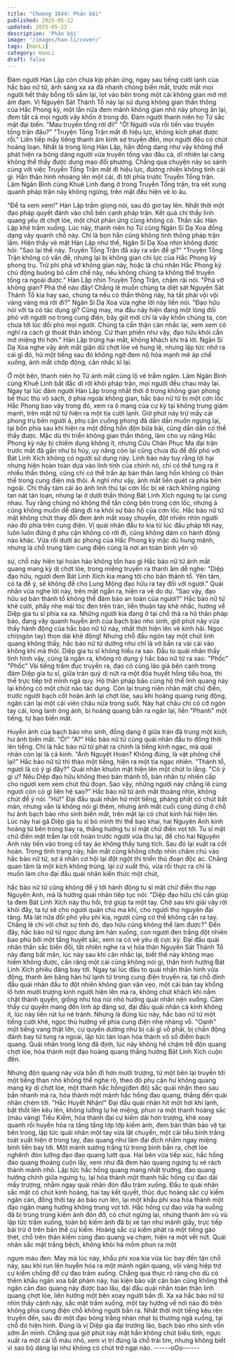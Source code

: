 ```yaml
---
title: "Chương 1044: Phản bội"
published: 2025-05-22
updated: 2025-05-22
description: 'Phản bội'
image: '/images/han-li/cover/'
tags: [HanLi]
category: HanLi
draft: false
---
```


Đám người Hàn Lập còn chưa kịp phản ứng, ngay sau tiếng cười
lạnh của hắc bào nữ tử, ánh sáng xa xa đã nhanh chóng biến
mất, trước mắt mọi người hết thảy bỗng tối sầm lại, lọt vào bên
trong một cái không gian mờ mịt ảm đạm.
Vị Nguyên Sát Thánh Tổ này lại sử dụng không gian thần thông
của Hắc Phong kỳ, một lần nữa đem mảnh không gian nhỏ này
phong ấn lại, đem tất cả mọi người vây khốn ở trong đó.
Đám người thanh niên họ Từ sắc mặt đại biến.
"Mau truyền tống rời đi!"
"Ô! Người vừa rồi tiến vào truyền tống trận đâu?"
"Truyện Tống Trận mất đi hiệu lực, không kích phát được rồi."
Liên tiếp mấy tiếng thanh âm kinh sợ truyền đến, mọi người đều
có chút hoảng loạn.
Nhất là trong lòng Hàn Lập, hắn đồng dạng như vậy không thể
phát hiện ra bóng dáng người vừa truyền tống vào đâu cả, dĩ
nhiên lại càng không thể thấy được dung mạo đối phương.
Chẳng qua chuyện này so sánh cùng với việc Truyền Tống Trận
mất đi hiệu lực, đương nhiên không tính cái gì.
Hắn thân hình nhoáng lên một cái, đi tới phía trước Truyền Tống
trận.
Lâm Ngân Bình cùng Khuê Linh đang ở trong Truyền Tống trận,
tra xét xung quanh pháp trận này không ngừng, trên mặt đều hiện
vẻ lo âu.

"Để ta xem xem!" Hàn Lập trầm giọng nói, sau đó giơ tay lên.
Nhất thời một đạo pháp quyết đánh vào chỗ bên cạnh pháp trận.
Kết quả chỉ thấy linh quang yếu ớt chợt lóe, một chút phản ứng
cũng không có.
Thần sắc Hàn Lập khẽ trầm xuống.
Lúc này, thanh niên họ Từ cùng Ngân Sí Dạ Xoa đồng dạng vây
quanh chỗ này. Chỉ là bọn hắn cũng không tinh thông pháp trận
lắm. Hiện thấy vẻ mặt Hàn Lập như thế, Ngân Sí Dạ Xoa nhịn
không được hỏi:
"Sao lại thế này. Truyền Tống Trận đã xảy ra vấn đề gì?"
"Truyện Tống Trận không có vấn đề, nhưng lại bị không gian chi
lực của Hắc Phong kỳ phong trụ. Trừ phi phá vỡ không gian này,
hoặc là chủ nhân Hắc Phong kỳ chủ động buông bỏ cấm chế này,
nếu không chúng ta không thể truyền tống ra ngoài được." Hàn
Lập nhìn Truyện Tống Trận, chậm rãi nói.
"Phá vỡ không gian? Phá thế nào đây! Chẳng lẽ muốn chúng ta
diệt sát Nguyên Sát Thánh Tổ kia hay sao, chúng ta nếu có thần
thông này, hà tất phải vội vội vàng vàng mà rời đi?" Ngân Sí Dạ
Xoa vừa nghe lời này liền nói.
"Đạo hữu nói với ta có tác dụng gì? Cũng may, ma đầu này hiện
đang một lòng đối phó với người nọ trong cung điện, bây giờ mới
chỉ là vây khốn chúng ta, còn chưa tới lúc đối phó mọi người.
Chúng ta cẩn thận cân nhắc lại, xem xem có nghĩ ra cách gì thoát
thân không. Cứ than phiền như vậy, đạo hữu khỏi cần mở miệng
thì hơn."
Hàn Lập trừng hai mắt, không khách khí trả lời.
Ngân Sí Dạ Xoa nghe vậy ánh mắt giận dữ chợt lóe vẻ hung lệ,
nhưng lập tức nhớ ra cái gì đó, hừ một tiếng sau đó không ngờ
đem nộ hỏa mạnh mẽ áp chế xuống, ánh mắt chớp động, cân
nhắc kĩ lại.

Ở một bên, thanh niên họ Từ ánh mắt cũng lộ vẻ trầm ngâm.
Lâm Ngân Bình cùng Khuê Linh bất đắc dĩ rời khỏi pháp trận, mọi
người đều chau mày lại.
Ngay tại lúc đám người Hàn Lập trong nhất thời ở trong không
gian phong bế thúc thủ vô sách, ở phía ngoài không gian, hắc bào
nữ tử bị một cơn lốc Hắc Phong bao vây trong đó, xem ra ô mang
của cự kỳ tại không trung giảm mạnh, trên mặt nữ tử hiện ra một
tia cười lạnh.
Giờ phút này trừ mấy cái phong trụ bên người ả, phụ cận cuồng
phong đã dần dần muốn ngưng lại, tại bốn phía sau khi hiện ra
một đống hỗn độn bừa bãi, cũng dần dần có thể thấy được.
Mặc dù thi triển không gian thần thông, làm cho uy năng Hắc
Phong kỳ này bị chiếm dụng không ít, nhưng Cửu Chân Phục Ma
đại trận trước mắt đã gần như bị hủy, uy năng còn lại cũng chưa
đủ để đối phó với Bát Linh Xích không có người sử dụng này.
Linh bảo này tuy rằng lợi hại nhưng hiện hoàn toàn dựa vào linh
tính của chính nó, chỉ có thể tung ra ít nhiều thần thông, cũng chỉ
có thể trấn áp bản thân lang hồn không có thân thể trong cung
điện mà thôi.
Ả nghĩ như vậy, ánh mắt liền quét ra phía bên ngoài.
Chỉ thấy tám cái ảo ảnh linh thú tại cơn lốc bị xé rách không
ngừng tan nát tán loạn, nhưng lại ở dưới thần thông Bát Linh Xích
ngưng tụ lại cùng nhau. Tuy rằng chúng nó không thể tấn công
bên trong cơn lốc, nhưng ả cũng không muốn dễ dàng đi ra khỏi
sự bảo hộ của cơn lốc.
Hắc bào nữ tử mặt không chút thay đổi đem ánh mắt xoay
chuyển, đột nhiên nhìn người nào đó phía trên cung điện. Vị quái
nhân đầu to kia từ lúc đấu pháp tới nay, luôn luôn đứng ở phụ cận
không có rời đi, cũng không dám có hành động nào khác.
Vừa rồi dưới ác phong của Hắc Phong kỳ mặc dù hung mãnh,
nhưng là chỗ trung tâm cung điện cũng là nơi an toàn bình yên vô

sự, chỗ này hiện tại hoàn hảo không tổn hao gì
Hắc bào nữ tử ánh mắt quang mang kỳ dị chợt lóe, trong miệng
truyền ra thanh âm dễ nghe:
"Diệp đạo hữu, ngươi đem Bát Linh Xích kia mang tới cho bản
thánh tổ. Yên tâm, có ta để ý, sẽ không để cho Lung Mộng đạo
hữu ra tay đối với ngươi."
Quái nhân vừa nghe lời này, trên mặt ngẩn ra, hiện ra vẻ do dự.
"Sao vậy, đạo hữu sợ bản thánh tổ không thể đảm bảo an toàn
của ngươi?" Hắc bào nữ tử khẽ cười, phẩy nhẹ mái tóc đen trên
trán, liền thuận tay khẽ nhấc, hướng về Diệp gia tu sĩ phía xa xa.
Những người kia đang ở tại chỗ thả ra hộ thân pháp bảo, đang
vây quanh huyễn ảnh của bạch bào nho sinh, giờ phút này vừa
thấy hành động của hắc bào nữ tử này, nhất thời hiện lên vẻ kinh
hãi.
Ngọc chỉ(ngón tay) thon dài khẽ động!
Nhưng chỗ đầu ngón tay một chút linh quang không thấy, hắc bào
nữ tử dường như chỉ là vờ bắn ra vài cái vào không khí mà thôi.
Diệp gia tu sĩ không hiểu ra sao. Đầu to quái nhân thấy tình hình
vậy, cũng là ngẩn ra, không rõ dụng ý hắc bào nữ tử ra sao.
"Phốc" "Phốc" Vài tiếng trầm đục truyền ra, đạo cô cùng lão giả
bên cạnh trong đám Diệp gia tu sĩ, giữa trán quỷ dị nứt ra một đóa
huyết hồng tiểu hoa, thi thể trực tiếp trở mình ngã quỵ. Hộ thân
pháp bảo cùng hộ thể linh quang này lại không có một chút nào
tác dụng.
Còn lại trung niên nhân mặt chữ điền, trước người bạch cốt hoàn
ảnh lại chợt lóe, sau khi hoàng quang rung động, ngăn cản lại một
cái viên châu nửa trong suốt.
Này hạt châu chỉ có cỡ ngón tay cái, long lanh óng ánh, bị hoàng
quang bắn ra ngăn lại, liền "Phanh" một tiếng, tự bạo biến mất.

Huyễn ảnh của bạch bào nho sinh, đồng dạng ở giữa trán đã
trúng một kích, hư ảnh biến mất.
"Ô!"
"A?"
Hắc bào nữ tử cùng quái nhân đầu to đồng thời lên tiếng. Chỉ là
hắc bào nữ tử phát ra chính là tiếng kinh ngạc, mà quái nhân còn
lại là cả kinh.
"Ánh Nguyệt Hoàn? Không đúng, là vật phỏng chế lại!" Hắc bào
nữ tử thì thào một tiếng, hiện ra một tia ngạc nhiên.
"Thánh tổ, ngươi là có ý gì đây?" Quái nhân khuôn mặt hiện lên
một chút lo lắng.
"Có ý gì ư? Nếu Diệp đạo hữu không theo bản thánh tổ, bản nhân
tự nhiên cấp cho ngươi xem xem chút thủ đoạn. Sao vậy, những
người này chẳng lẽ cùng ngươi còn có gì liên hệ sao?" Hắc bào
nữ tử ánh mắt thoáng nhìn, không chút để ý nói.
"Hừ!" Đại đầu quái nhân hừ một tiếng, phảng phất có chút bất
mãn, nhưng vẫn là không nói gì thêm, nhưng ánh mắt cuối cùng
dừng ở chỗ hư ảnh bạch bào nho sinh biến mất, trên mặt lại có
chút kinh hãi hiện lên.
Lúc này hai gã Diệp gia tu sĩ bỏ mình thi thể bạo khai, hai Nguyên
Anh kinh hoảng từ bên trong bay ra, thẳng hướng tu sĩ mặt chữ
điền vọt tới.
Tu sĩ mặt chữ điền mặt trầm lại cốt hoàn trước người vừa thu lại,
để cho hai Nguyên Anh này tiến vào trong cổ tay áo không thấy
tung tích. Sau đó lại xuất ra cốt hoàn. Trong tình trạng này, hắn
mắt cũng không chớp nhìn chăm chú vào hắc bào nữ tử, sợ ả
nhân cơ hội lại đột ngột thi triển thủ đoạn độc ác.
Chẳng quan tâm là một kích không trúng, lại cứ xuất thủ, vừa rồi
thực ra chỉ là muốn làm cho đại đầu quái nhân kiến thức một chút,

hắc bào nữ tử cũng không để ý tới hành động tu sĩ mặt chữ điền
thu nạp Nguyên Anh, mà là hướng quái nhân tiếp tục nói:
"Diệp đạo hữu chỉ cần giúp ta đem Bát Linh Xích này thu hồi, trợ
giúp ta một tay. Chờ sau khi giải vây rời khỏi đây, ta tự sẽ cho
ngươi quán chú ma khí, cho ngươi thọ nguyên đại tăng. Mà lát
nữa đối phó yêu phi kia, ngươi cũng có thể không cần ra tay.
Chẳng lẽ chỉ với chút sự tình đó, đạo hữu cũng không thể làm
được?"
Đến đây, hắc bào nữ tử ngọc dung âm hàn xuống, con ngươi đen
trắng đột nhiên bao phủ bởi một tầng huyết sắc, xem ra có vẻ yêu
dị cực kỳ.
Đại đầu quái nhân thần sắc biến đổi, tất nhiên nghe ra vị hóa thân
Nguyên Sát Thánh Tổ này đang bất mãn, lúc này sau khi cân
nhắc lại, biết thế này không mạo hiểm không được, cắn răng một
cái cũng không nói gì, thân hình hướng Bát Linh Xích phiêu đãng
bay tới.
Ngay tại lúc đầu to quái nhân thân hình vừa động, thanh âm băng
hàn hừ lạnh từ trong cung điện truyền ra, tại chỗ đỉnh đầu quái
nhân đầu to đột nhiên không gian vặn vẹo, một cái bàn tay khổng
lồ hơn mười trượng kinh người hiện lên mà ra, không chút khách
khí nắm chặt thành quyền, giống như tòa núi nhỏ hướng quái
nhân nện xuống.
Cảm thấy cự quyền mang đến linh áp đáng sợ, đại đầu quái nhân
cả kinh không ít, lúc này liền rút lui né tránh. Nhưng là đúng lúc
này, hắc bào nữ tử một tiếng cười khẽ, ngọc thủ hướng về phía
cung điện nhẹ nhàng vỗ.
"Oanh" một tiếng vang thật lớn, cự quyền dường như bị cái gì vỗ
phải, bị chấn động đánh bay tứ tung ra ngoài, lập tức tán loạn hóa
thành vô số điểm bạch quang.
Quái nhân trong lòng đã định, lúc này không hề chậm trễ độn
quang chợt lóe, hóa thành một đạo hoàng quang thẳng hướng
Bát Linh Xích cuộn đến.

Nhưng độn quang này vừa bắn đi hơn mười trượng, từ một bên
lại truyền tới một tiếng than nhỏ không thể nghe rõ, theo đó phụ
cận hư không quang mang kỳ dị chợt lóe, một thanh hắc
hồng(đen đỏ) sắc quái nhận theo sau bắn nhanh mà ra, hóa
thành một mảnh hắc hồng đao quang, thẳng đến quái nhân chém
tới.
"Hắc Huyết Nhận!"
Đại đầu quái nhân hít một hơi khí lạnh, bật thốt lên kêu lên, không
lưỡng lự hé miệng, phun ra một thanh hoàng sắc (màu vàng) Tiểu
Kiếm, hóa thành đại cự kiếm dài hơn trượng, khẽ xoay quanh rồi
huyễn hóa ra tầng tầng lớp lớp kiếm ảnh, đem bản thân bảo vệ tại
bên trong, lập tức quái nhân một tay vừa lật chuyển, một cái tiểu
bình trắng toát xuất hiện ở trong tay, đao quang như lâm đại địch
nhắm ngay miệng bình liền bay tới.
Một mảnh sương trắng từ trong bình bắn ra, chợt lóe nghênh đón
lưỡng đạo đao quang lướt qua.
Hai bên vừa tiếp xúc, hắc hồng đao quang thoáng cuộn lấy, xem
như đã đem hào quang ngưng tụ xé rách thành mảnh nhỏ. Lập
tức hắc hồng quang mang nhất trướng, đao quang hướng chính
giữa ngưng tụ, lại hóa thành một thanh hắc hồng cự đao dài mấy
trượng, nhắm ngay quái nhân đón đầu trảm xuống.
Đầu to quái nhân sắc mặt có chút kinh hoảng, hai tay kết quyết,
thúc dục hoàng sắc cự kiếm ngăn cản, đồng thời tay áo bào run
lên, lại một khẩu phi xoa hóa thành một đạo ngân mang hướng
không trung vọt tới.
Hắc hồng cự đao vừa hạ xuống đã bị trùng trùng kiếm ảnh đón
đỡ, có chút ngừng lại, nhưng thanh âm vù vù lập tức trầm xuống,
toàn bộ kiếm ảnh đã bị xé tan như mảnh giấy, trực tiếp bài trừ ở
trên bản thể cự kiếm.
Hoàng sắc cự kiếm phát ra một tiếng gào thét, chỗ trên thân kiếm
cùng đao quang va chạm, hiện ra một vết nứt.
Quái nhân sắc mặt trắng bệch, không khỏi há mồm phun ra một

ngụm máu đen. May mà lúc này, khẩu phi xoa kia vừa lúc bay đến
tận chỗ này, sau khi run lên huyễn hóa ra một mảnh ngân quang,
vội vàng hiệp trợ cự kiếm chống đỡ cự đao trảm xuống.
Chẳng qua thực rõ ràng cho dù có thêm khẩu ngân xoa bất phàm
này, hai kiện bảo vật căn bản cũng không thể ngăn cản đao
quang này được bao lâu, đại đầu quái nhân toàn thân linh quang
chợt lóe, liền hướng một bên xoay người bắn đi.
Xa xa hắc bào nữ tử nhìn thấy cảnh này, sắc mặt trầm xuống, một
tay hướng về nơi nào đó trên không phía cung điện chỗ không
người bắn ra.
Nhất thời một tiếng kêu rên truyền đến, sau đó một đạo bóng
trắng nhàn nhạt bị thương ngã xuống, tại chỗ đó hiện hình.
Đúng là vị Diệp gia đại trưởng lão, bạch bào nho sinh vốn sớm ẩn
mình.
Chẳng qua giờ phút này mặt hắn không chút biểu tình, ngực xuất
ra một cái lỗ máu nhỏ, xem vị trí đúng là chỗ trái tim, nhưng
không biết vì sao bộ dáng lại như không có chút trở ngại nào.
------oOo------
